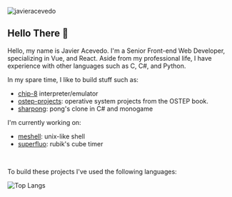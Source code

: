 <p align="left"> <img src="https://komarev.com/ghpvc/?username=javieracevedo&label=Profile%20views&color=000000&style=for-the-badge" alt="javieracevedo" /> </p>

## Hello There 👋

Hello, my name is Javier Acevedo. I'm a Senior Front-end Web Developer, specializing in Vue, and React. Aside from my professional life, I have experience with other languages such as C, C#, and Python. 

In my spare time, I like to build stuff such as:

- [chip-8](https://github.com/javieracevedo/chip-8-emulator) interpreter/emulator
- [ostep-projects](https://github.com/javieracevedo/ostep-projects): operative system projects from the OSTEP book.
- [sharpong](https://github.com/javieracevedo/sharpong): pong's clone in C# and monogame

I'm currently working on:

- [meshell](https://github.com/javieracevedo/meshell): unix-like shell
- [superfluo](https://github.com/javieracevedo/superfluo-timer): rubik's cube timer

<br/>

To build these projects I've used the following languages:


![Top Langs](https://github-readme-stats.vercel.app/api/top-langs/?username=javieracevedo&langs_count=6&layout=compact)
